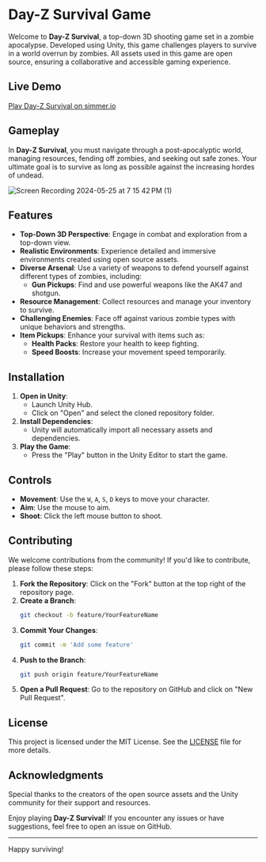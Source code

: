 # Day-Z Survival Game
Welcome to **Day-Z Survival**, a top-down 3D shooting game set in a zombie apocalypse. Developed using Unity, 
this game challenges players to survive in a world overrun by zombies. All assets used in this game are open source, 
ensuring a collaborative and accessible gaming experience.

## Live Demo
[Play Day-Z Survival on simmer.io]([URL](https://simmer.io/@raumild/day-z-survival))


## Gameplay

In **Day-Z Survival**, you must navigate through a post-apocalyptic world, managing resources, fending off zombies, 
and seeking out safe zones. Your ultimate goal is to survive as long as possible against the increasing hordes of undead.

![Screen Recording 2024-05-25 at 7 15 42 PM (1)](https://github.com/raumildhandhukia/GameChangers/assets/72497060/291cab20-7f9b-4032-b6e5-f1c05657c17e)




## Features

- **Top-Down 3D Perspective**: Engage in combat and exploration from a top-down view.
- **Realistic Environments**: Experience detailed and immersive environments created using open source assets.
- **Diverse Arsenal**: Use a variety of weapons to defend yourself against different types of zombies, including:
  - **Gun Pickups**: Find and use powerful weapons like the AK47 and shotgun.
- **Resource Management**: Collect resources and manage your inventory to survive.
- **Challenging Enemies**: Face off against various zombie types with unique behaviors and strengths.
- **Item Pickups**: Enhance your survival with items such as:
  - **Health Packs**: Restore your health to keep fighting.
  - **Speed Boosts**: Increase your movement speed temporarily.

## Installation

1. **Open in Unity**:
    - Launch Unity Hub.
    - Click on "Open" and select the cloned repository folder.
2. **Install Dependencies**:
    - Unity will automatically import all necessary assets and dependencies.
3. **Play the Game**:
    - Press the "Play" button in the Unity Editor to start the game.

## Controls

- **Movement**: Use the `W`, `A`, `S`, `D` keys to move your character.
- **Aim**: Use the mouse to aim.
- **Shoot**: Click the left mouse button to shoot.

## Contributing

We welcome contributions from the community! If you'd like to contribute, please follow these steps:

1. **Fork the Repository**: Click on the "Fork" button at the top right of the repository page.
2. **Create a Branch**: 
    ```sh
    git checkout -b feature/YourFeatureName
    ```
3. **Commit Your Changes**: 
    ```sh
    git commit -m 'Add some feature'
    ```
4. **Push to the Branch**: 
    ```sh
    git push origin feature/YourFeatureName
    ```
5. **Open a Pull Request**: Go to the repository on GitHub and click on "New Pull Request".

## License

This project is licensed under the MIT License. See the [LICENSE](LICENSE) file for more details.

## Acknowledgments

Special thanks to the creators of the open source assets and the Unity community for their support and resources.

Enjoy playing **Day-Z Survival**! If you encounter any issues or have suggestions, feel free to open an issue on GitHub.

---

Happy surviving!
